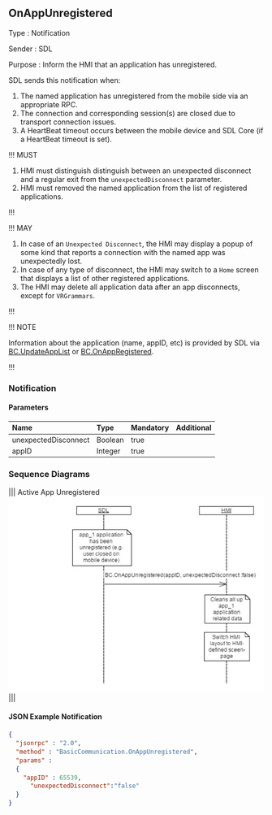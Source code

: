 ## OnAppUnregistered

Type
: Notification

Sender
: SDL

Purpose
: Inform the HMI that an application has unregistered.

SDL sends this notification when:

  1. The named application has unregistered from the mobile side via an appropriate RPC.
  2. The connection and corresponding session(s) are closed due to transport connection issues.
  3. A HeartBeat timeout occurs between the mobile device and SDL Core (if a HeartBeat timeout is set).

!!! MUST

  1. HMI must distinguish distinguish between an unexpected disconnect and a regular exit from the `unexpectedDisconnect` parameter.
  2. HMI must removed the named application from the list of registered applications.

!!!

!!! MAY

  1. In case of an `Unexpected Disconnect`, the HMI may display a popup of some kind that reports a connection with the named app was unexpectedly lost.
  2. In case of any type of disconnect, the HMI may switch to a `Home` screen that displays a list of other registered applications.
  3. The HMI may delete all application data after an app disconnects, except for `VRGrammars`.

!!!

!!! NOTE

Information about the application (name, appID, etc) is provided by SDL via [BC.UpdateAppList](../updateapplist) or [BC.OnAppRegistered](../onappregistered).

!!!
### Notification

#### Parameters

|Name|Type|Mandatory|Additional|
|:---|:---|:--------|:---------|
|unexpectedDisconnect|Boolean|true||
|appID|Integer|true||

### Sequence Diagrams
|||
Active App Unregistered
![OnAppUnregistered](./assets/OnAppUnregistered.png)
|||

#### JSON Example Notification
```json
{
  "jsonrpc" : "2.0",
  "method" : "BasicCommunication.OnAppUnregistered",
  "params" :
  {
    "appID" : 65539,
      "unexpectedDisconnect":"false"
  }
}
```
